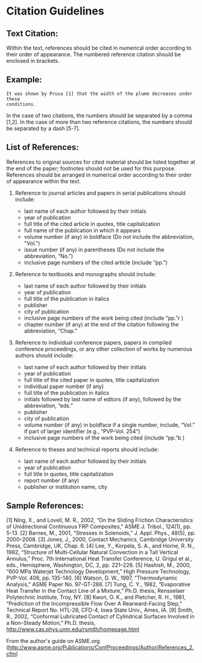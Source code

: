 # Citation Guidelines

## Text Citation:

Within the text, references should be cited in numerical order according to
their order of appearance. The numbered reference citation should be enclosed in
brackets.

## Example:

    It was shown by Prusa [1] that the width of the plume decreases under these
    conditions.

In the case of two citations, the numbers should be separated by a comma [1,2].
In the case of more than two reference citations, the numbers should be
separated by a dash [5-7].

## List of References:

References to original sources for cited material should be listed together at the end of the paper; footnotes should not be used for this purpose. References should be arranged in numerical order according to their order of appearance within the text. 

1. Reference to journal articles and papers in serial publications should
include:
    * last name of each author followed by their initials
    * year of publication
    * full title of the cited article in quotes, title capitalization
    * full name of the publication in which it appears
    * volume number (if any) in boldface (Do not include the abbreviation, "Vol.")
    * issue number (if any) in parentheses (Do not include the abbreviation, “No.”)
    * inclusive page numbers of the cited article (include “pp.”) 

2. Reference to textbooks and monographs should include:
    * last name of each author followed by their initials
    * year of publication
    * full title of the publication in italics
    * publisher
    * city of publication
    * inclusive page numbers of the work being cited (include “pp.”r )
    * chapter number (if any) at the end of the citation following the abbreviation, “Chap.”

3. Reference to individual conference papers, papers in compiled conference proceedings, or any other collection of works by numerous authors should include:
    * last name of each author followed by their initials
    * year of publication
    * full title of the cited paper in quotes, title capitalization
    * individual paper number (if any)
    * full title of the publication in italics
    * initials followed by last name of editors (if any), followed by the abbreviation, “eds.”
    * publisher
    * city of publication
    * volume number (if any) in boldface if a single number, include, “Vol.” if part of larger identifier (e.g., “PVP-Vol. 254”) 
    * inclusive page numbers of the work being cited (include “pp.”b )

4. Reference to theses and technical reports should include:
    * last name of each author followed by their initials
    * year of publication 
    * full title in quotes, title capitalization
    * report number (if any)
    * publisher or institution name, city

## Sample References:

[1] Ning, X., and Lovell, M. R., 2002, “On the Sliding Friction Characteristics of Unidirectional Continuous FRP Composites,” ASME J. Tribol., 124(1), pp. 5-13.
[2] Barnes, M., 2001, “Stresses in Solenoids,” J. Appl. Phys., 48(5), pp. 2000–2008.
[3] Jones, J., 2000, Contact Mechanics, Cambridge University Press, Cambridge, UK, Chap. 6.
[4] Lee, Y., Korpela, S. A., and Horne, R. N., 1982, “Structure of Multi-Cellular Natural Convection in a Tall Vertical Annulus,” Proc. 7th International Heat Transfer Conference, U. Grigul et al., eds., Hemisphere, Washington, DC, 2, pp. 221–226.
[5] Hashish, M., 2000, “600 MPa Waterjet Technology Development,” High Pressure Technology, PVP-Vol. 406, pp. 135-140.
[6] Watson, D. W., 1997, “Thermodynamic Analysis,” ASME Paper No. 97-GT-288.
[7] Tung, C. Y., 1982, “Evaporative Heat Transfer in the Contact Line of a Mixture,” Ph.D. thesis, Rensselaer Polytechnic Institute, Troy, NY.
[8] Kwon, O. K., and Pletcher, R. H., 1981, “Prediction of the Incompressible Flow Over A Rearward-Facing Step,” Technical Report No. HTL-26, CFD-4, Iowa State Univ., Ames, IA.
[9] Smith, R., 2002, “Conformal Lubricated Contact of Cylindrical Surfaces Involved in a Non-Steady Motion,” Ph.D. thesis, http://www.cas.phys.unm.edu/rsmith/homepage.html

From the author's guide on ASME.org (http://www.asme.org/Publications/ConfProceedings/Author/References_2.cfm)
